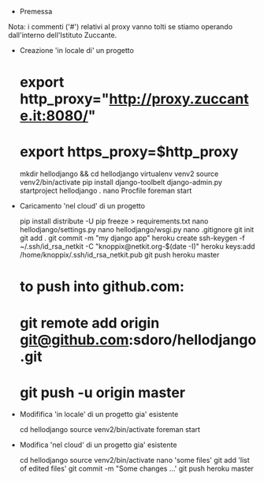 * Premessa

Nota: i commenti ('#') relativi al proxy vanno tolti se stiamo operando
dall'interno dell'Istituto Zuccante.

* Creazione 'in locale di' un progetto

	# export http_proxy="http://proxy.zuccante.it:8080/"
	# export https_proxy=$http_proxy
	mkdir hellodjango && cd hellodjango
	virtualenv venv2
	source venv2/bin/activate
	pip install django-toolbelt
	django-admin.py startproject hellodjango .
	nano Procfile
	foreman start

* Caricamento 'nel cloud' di un progetto

	pip install distribute -U
	pip freeze > requirements.txt
	nano hellodjango/settings.py
	nano hellodjango/wsgi.py
	nano .gitignore
	git init
	git add .
	git commit -m "my django app"
	heroku create
	ssh-keygen -f ~/.ssh/id_rsa_netkit -C "knoppix@netkit.org-$(date -I)"
	heroku keys:add /home/knoppix/.ssh/id_rsa_netkit.pub
	git push heroku master

	# to push into github.com:
	# git remote add origin git@github.com:sdoro/hellodjango.git
	# git push -u origin master

* Modififica 'in locale' di un progetto gia' esistente

	cd hellodjango
	source venv2/bin/activate
	foreman start

* Modifica 'nel cloud' di un progetto gia' esistente

	cd hellodjango
	source venv2/bin/activate
	nano 'some files'
	git add 'list of edited files'
	git commit -m "Some changes ...'
	git push heroku master

